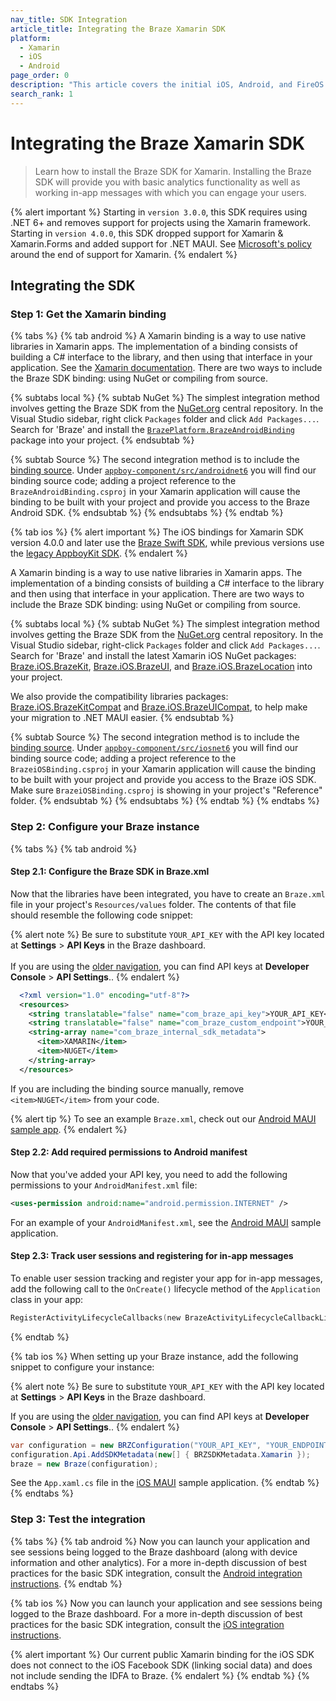 ```yaml
---
nav_title: SDK Integration
article_title: Integrating the Braze Xamarin SDK
platform: 
  - Xamarin
  - iOS
  - Android
page_order: 0
description: "This article covers the initial iOS, Android, and FireOS SDK setup for the Xamarin platform."
search_rank: 1
---
```


# Integrating the Braze Xamarin SDK

> Learn how to install the Braze SDK for Xamarin. Installing the Braze SDK will provide you with basic analytics functionality as well as working in-app messages with which you can engage your users. 

{% alert important %}
Starting in `version 3.0.0`, this SDK requires using .NET 6+ and removes support for projects using the Xamarin framework.
Starting in `version 4.0.0`, this SDK dropped support for Xamarin & Xamarin.Forms and added support for .NET MAUI.
See [Microsoft's policy](https://dotnet.microsoft.com/en-us/platform/support/policy/xamarin) around the end of support for Xamarin.
{% endalert %}

## Integrating the SDK

### Step 1: Get the Xamarin binding

{% tabs %}
{% tab android %}
A Xamarin binding is a way to use native libraries in Xamarin apps. The implementation of a binding consists of building a C# interface to the library, and then using that interface in your application.  See the [Xamarin documentation](http://developer.xamarin.com/guides/android/advanced_topics/java_integration_overview/binding_a_java_library_%28.jar%29/). There are two ways to include the Braze SDK binding: using NuGet or compiling from source.

{% subtabs local %}
{% subtab NuGet %}
The simplest integration method involves getting the Braze SDK from the [NuGet.org](https://www.nuget.org/) central repository. In the Visual Studio sidebar, right click `Packages` folder and click `Add Packages...`.  Search for 'Braze' and install the [`BrazePlatform.BrazeAndroidBinding`](https://www.nuget.org/packages/BrazePlatform.BrazeAndroidBinding/) package into your project.
{% endsubtab %}

{% subtab Source %}
The second integration method is to include the [binding source](https://github.com/braze-inc/braze-xamarin-sdk). Under [`appboy-component/src/androidnet6`](https://github.com/braze-inc/braze-xamarin-sdk/tree/master/appboy-component/src/androidnet6/BrazeAndroidNet6Binding) you will find our binding source code; adding a project reference to the ```BrazeAndroidBinding.csproj``` in your Xamarin application will cause the binding to be built with your project and provide you access to the Braze Android SDK.
{% endsubtab %}
{% endsubtabs %}
{% endtab %}

{% tab ios %}
{% alert important %}
The iOS bindings for Xamarin SDK version 4.0.0 and later use the [Braze Swift SDK](https://github.com/braze-inc/braze-swift-sdk/), while previous versions use the [legacy AppboyKit SDK](https://github.com/Appboy/Appboy-ios-sdk).
{% endalert %}

A Xamarin binding is a way to use native libraries in Xamarin apps.  The implementation of a binding consists of building a C# interface to the library and then using that interface in your application. There are two ways to include the Braze SDK binding: using NuGet or compiling from source.

{% subtabs local %}
{% subtab NuGet %}
The simplest integration method involves getting the Braze SDK from the [NuGet.org](https://www.nuget.org/) central repository. In the Visual Studio sidebar, right-click `Packages` folder and click `Add Packages...`.  Search for 'Braze' and install the latest Xamarin iOS NuGet packages: [Braze.iOS.BrazeKit](https://www.nuget.org/packages/Braze.iOS.BrazeKit), [Braze.iOS.BrazeUI](https://www.nuget.org/packages/Braze.iOS.BrazeUI), and [Braze.iOS.BrazeLocation](https://www.nuget.org/packages/Braze.iOS.BrazeLocation) into your project.

We also provide the compatibility libraries packages: [Braze.iOS.BrazeKitCompat](https://www.nuget.org/packages/Braze.iOS.BrazeKitCompat) and [Braze.iOS.BrazeUICompat](https://www.nuget.org/packages/Braze.iOS.BrazeUICompat), to help make your migration to .NET MAUI easier.
{% endsubtab %}

{% subtab Source %}
The second integration method is to include the [binding source](https://github.com/braze-inc/braze-xamarin-sdk). Under [`appboy-component/src/iosnet6`](https://github.com/braze-inc/braze-xamarin-sdk/tree/master/appboy-component/src/iosnet6/BrazeiOSNet6Binding) you will find our binding source code; adding a project reference to the ```BrazeiOSBinding.csproj``` in your Xamarin application will cause the binding to be built with your project and provide you access to the Braze iOS SDK. Make sure `BrazeiOSBinding.csproj` is showing in your project's "Reference" folder.
{% endsubtab %}
{% endsubtabs %}
{% endtab %}
{% endtabs %}

### Step 2: Configure your Braze instance

{% tabs %}
{% tab android %}
#### Step 2.1: Configure the Braze SDK in Braze.xml

Now that the libraries have been integrated, you have to create an `Braze.xml` file in your project's `Resources/values` folder. The contents of that file should resemble the following code snippet:

{% alert note %}
Be sure to substitute `YOUR_API_KEY` with the API key located at **Settings** > **API Keys** in the Braze dashboard.
<br><br>
If you are using the [older navigation]({{site.baseurl}}/navigation), you can find API keys at **Developer Console** > **API Settings**..
{% endalert %}

```xml
  <?xml version="1.0" encoding="utf-8"?>
  <resources>
    <string translatable="false" name="com_braze_api_key">YOUR_API_KEY</string>
    <string translatable="false" name="com_braze_custom_endpoint">YOUR_CUSTOM_ENDPOINT_OR_CLUSTER</string>
    <string-array name="com_braze_internal_sdk_metadata">
      <item>XAMARIN</item>
      <item>NUGET</item>
    </string-array>
  </resources>
```
If you are including the binding source manually, remove `<item>NUGET</item>` from your code.

{% alert tip %}
To see an example `Braze.xml`, check out our [Android MAUI sample app](https://github.com/braze-inc/braze-xamarin-sdk/blob/master/appboy-component/samples/android-net-maui/BrazeAndroidMauiSampleApp/BrazeAndroidMauiSampleApp/Resources/values/Braze.xml).
{% endalert %}

#### Step 2.2: Add required permissions to Android manifest

Now that you've added your API key, you need to add the following permissions to your `AndroidManifest.xml` file:

```xml
<uses-permission android:name="android.permission.INTERNET" />
```
For an example of your `AndroidManifest.xml`, see the [Android MAUI](https://github.com/braze-inc/braze-xamarin-sdk/blob/master/appboy-component/samples/android-net-maui/BrazeAndroidMauiSampleApp/BrazeAndroidMauiSampleApp/AndroidManifest.xml) sample application.

#### Step 2.3: Track user sessions and registering for in-app messages

To enable user session tracking and register your app for in-app messages, add the following call to the `OnCreate()` lifecycle method of the `Application` class in your app:

```kotlin
RegisterActivityLifecycleCallbacks(new BrazeActivityLifecycleCallbackListener());
```
{% endtab %}

{% tab ios %}
When setting up your Braze instance, add the following snippet to configure your instance:

{% alert note %}
Be sure to substitute `YOUR_API_KEY` with the API key located at **Settings** > **API Keys** in the Braze dashboard.

If you are using the [older navigation]({{site.baseurl}}/navigation), you can find API keys at **Developer Console** > **API Settings**..
{% endalert %}

```csharp
var configuration = new BRZConfiguration("YOUR_API_KEY", "YOUR_ENDPOINT");
configuration.Api.AddSDKMetadata(new[] { BRZSDKMetadata.Xamarin });
braze = new Braze(configuration);
```

See the `App.xaml.cs` file in the [iOS MAUI](https://github.com/braze-inc/braze-xamarin-sdk/blob/master/appboy-component/samples/ios-net-maui/BrazeiOSMauiSampleApp/BrazeiOSMauiSampleApp/App.xaml.cs) sample application.
{% endtab %}
{% endtabs %}

### Step 3: Test the integration

{% tabs %}
{% tab android %}
Now you can launch your application and see sessions being logged to the Braze dashboard (along with device information and other analytics). For a more in-depth discussion of best practices for the basic SDK integration, consult the [Android integration instructions]({{site.baseurl}}/developer_guide/platforms/android/sdk_integration/).
{% endtab %}

{% tab ios %}
Now you can launch your application and see sessions being logged to the Braze dashboard. For a more in-depth discussion of best practices for the basic SDK integration, consult the [iOS integration instructions]({{site.baseurl}}/developer_guide/platforms/swift/sdk_integration/).

{% alert important %}
Our current public Xamarin binding for the iOS SDK does not connect to the iOS Facebook SDK (linking social data) and does not include sending the IDFA to Braze.
{% endalert %}
{% endtab %}
{% endtabs %}
